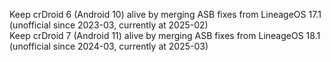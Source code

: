 Keep crDroid 6 (Android 10) alive by merging ASB fixes from LineageOS 17.1 (unofficial since 2023-03, currently at 2025-02)\
Keep crDroid 7 (Android 11) alive by merging ASB fixes from LineageOS 18.1 (unofficial since 2024-03, currently at 2025-03)

